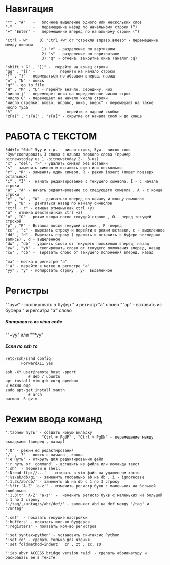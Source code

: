   Навигация
============================
    "*" , "#"   -   блочное выделение одного или нескольких слов
    "-"         -   перемещение назад по начальному строки (^)
    "+" "Enter" -   перемещение вперед по начальному строки (^)

    "Ctrl + w"     0) "Ctrl +w" or "стрекли вправо,влево" - перемещение между окнами
                    1) "v" - разделение по вертикали
                    2) "s" - разделение по горизонтали
                    3) "q" - отмена, закрытие окна (аналог :q)

    "shift + G" , "]]" -  перейти на конец строки
    "gg" , "[[" -           перейти на начало строки
    "{" , "}" - пермещаться по абзацам вперед, назад
    "n" , "N" - поиск
    "gf" - go to file
    "H" , "M" , "L" - перейти вначло, середину, низ
    "число j" - перемещает вниз на определенное число строк
    "число G" - перемещает на начало числа строки
    "число стрелки: влево, вправо, вниз, вверх" - перемещает на такое число туда
    "%"                        перейти к парной скобке
    "zFa{" , "zFa(" , "zFa[" - скрытие от начала скоб и до конца








РАБОТА С ТЕКСТОМ
=======================
    5dd+1= "6dd" 5yy и т.д. - число строк, 5yw - число слов
    "3yw"скопировать 3 слова c начала первого слова (пример bitnewstoday.us 1 -bitnewstoday 2-. 3-us)
    "x" , "del", ">" - удалить символ без вставки
    "s" - заменить символ и вставить один или несколько
    "r" , "R" - заменить один символ, R - режим insert (пишет повверх остальных)
    "i" , "I" -  начать редактирование с текущего символа, I - с начала строки
    "a" , "A" - начать редактирование со следующего символа , А - с конца строки
    "e" , "w" , "W" - двигаться вперед по началу и концу символов
    "b" , "B" -  двигаться назад по началу символов
    "ctrl + r" - отмена отмены(как ctrl +y)
    "u" - отмена действий(как ctrl +z)
    "o" , "O" - режим ввода после текущей строки , О - перед текущей строкой
    "p" , "P" - Вставка после текущей строки , Р -перед
    "cc" , "c" - вырезать строку и перейти в режим вставки, с - выделенное
    "dd" , "d" - Вырезать строку ( удалить и оставить в буфере последнюю запись) , d - выделенное
    "dw" , "db" - удалить слово от текущего положения вперед, назад
    "yw" , "yb" -  скопировать слово от текущего положения вперед, назад
    "cw" , "cb" -  вырезать слово от текущего положения вперед, назад

    "ma" - метка в регистре "a"
    "'a" - перейти к метке в регистре "а"
    "yy" , "y" - копировать строку , у-  выделенное







Регистры
==================
""ayw" - скопировать в буфер " и регистр "а" слово
""ap" - вставить из буфера " и регситра "а" слово

#####                             Копировать из vima себе

""+yy" или ""*yy"



##### Если по ssh то
    /etc/ssh/sshd_config
           ForwardX11 yes

    ssh -XY user@remote_host -pport
              # deb / ubuntu
    apt install vim-gtk xorg openbox
    и можно еще
    sudo apt-get install xauth
              # arch
    pacman -S gvim
    




Режим ввода команд
=======
    ':tabnew путь' - создать новую вкладку
                    "Ctrl + PgUP" , "Ctrl + PgDN" - перемещение между вкладками (вперед , назад)

    ':Q' - режим ed редактирования
    '/' , '?' - поиск с начала , конца
    ':e Путь' - открыть для редактирования файл
    ':r путь or !command' - вставить из фийла или команды текст
    ':sh'  - перейти в shell
    ':Nread ftp://...' -  открыть в vim файл на удаленном хосте
    ':%s/ab/db/gi' - заменить глобально ab на db , i - ignorecase
    ':1,3s/ab/db/' - заменить ab на db c 1 по 3 строку
    ':%!tr 'A-Z' 'a-z'' - изменить регистр букв с маленьких на большой глобально
    ':1,3!tr 'A-Z' 'a-z'' -  изменить регистр букв с маленьких на большой с 1 по 3 строку
    ':/tag/,/untag/s/abc/def/' - заменяет abd на def между "/tag" и "/untag"

    ':set'  - показать текущие настройки
    ':buffers' - показать кол-во буфферов
    ':registers' - показать кол-во регистров

    ':set syntax=python' - установить синтаксис Python
    ':set ro' - сделать только для чтения
    ':set foldmethod=indent'  zr , zt , zc, zO

    ':iab abvr ACCESS bridge version raid' - сделать абривиатуру и раскравать ее в тексте





